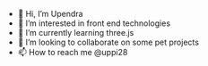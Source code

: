 - 👋 Hi, I’m Upendra
- 👀 I’m interested in front end technologies
- 🌱 I’m currently learning three.js
- 💞️ I’m looking to collaborate on some pet projects
- 📫 How to reach me @uppi28

<!---
Uppi28/Uppi28 is a ✨ special ✨ repository because its `README.md` (this file) appears on your GitHub profile.
You can click the Preview link to take a look at your changes.
--->
